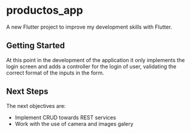 # productos_app

A new Flutter project to improve my development skills with Flutter.

## Getting Started

At this point in the development of the application it only implements the login screen and adds a controller for the login of user, validating the correct format of the inputs in the form.

## Next Steps

The next objectives are:

- Implement CRUD towards REST services
- Work with the use of camera and images galery
